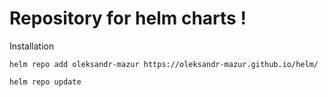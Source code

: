 # Repository for helm charts !

Installation

```
helm repo add oleksandr-mazur https://oleksandr-mazur.github.io/helm/

helm repo update

```
